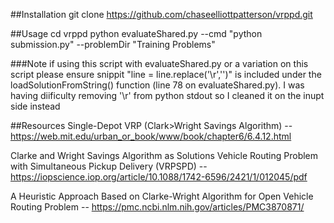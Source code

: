##Installation
git clone https://github.com/chaseelliottpatterson/vrppd.git

##Usage
cd vrppd
python evaluateShared.py --cmd "python submission.py" --problemDir "Training Problems"

###Note
if using this script with evaluateShared.py or a variation on this script please ensure snippit "line = line.replace('\r','')" is included under the loadSolutionFromString() function (line 78 on evaluateShared.py). I was having diificulty removing '\r' from python stdout so I cleaned it on the inupt side instead

##Resources
Single-Depot VRP (Clark>Wright Savings Algorithm) -- https://web.mit.edu/urban_or_book/www/book/chapter6/6.4.12.html

Clarke and Wright Savings Algorithm as Solutions Vehicle Routing Problem with Simultaneous Pickup Delivery (VRPSPD) -- https://iopscience.iop.org/article/10.1088/1742-6596/2421/1/012045/pdf

A Heuristic Approach Based on Clarke-Wright Algorithm for Open Vehicle Routing Problem -- https://pmc.ncbi.nlm.nih.gov/articles/PMC3870871/